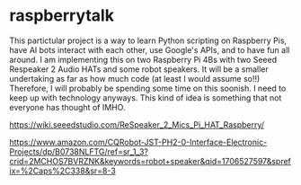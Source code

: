 # raspberrytalk
This partictular project is a way to learn Python scripting on Raspberry Pis, have AI bots interact with each other, use Google's APIs, and to have fun all around.
I am implementing this on two Raspberry Pi 4Bs with two Seeed Respeaker 2 Audio HATs and some robot speakers. It will be a smaller undertaking as far as how much code (at least I would assume so!!)
Therefore, I will probably be spending some time on this soonish. I need to keep up with technology anyways. This kind of idea is something that not everyone has thought of IMHO.

https://wiki.seeedstudio.com/ReSpeaker_2_Mics_Pi_HAT_Raspberry/

https://www.amazon.com/CQRobot-JST-PH2-0-Interface-Electronic-Projects/dp/B0738NLFTG/ref=sr_1_3?crid=2MCHOS7BVRZNK&keywords=robot+speaker&qid=1706527597&sprefix=%2Caps%2C338&sr=8-3
